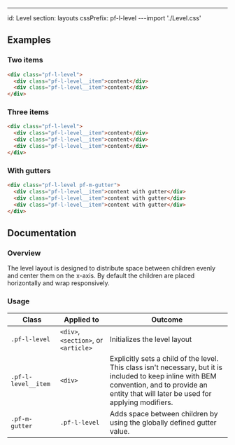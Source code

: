 ---
id: Level
section: layouts
cssPrefix: pf-l-level
---import './Level.css'

## Examples

### Two items

```html
<div class="pf-l-level">
  <div class="pf-l-level__item">content</div>
  <div class="pf-l-level__item">content</div>
</div>
```

### Three items

```html
<div class="pf-l-level">
  <div class="pf-l-level__item">content</div>
  <div class="pf-l-level__item">content</div>
  <div class="pf-l-level__item">content</div>
</div>
```

### With gutters

```html
<div class="pf-l-level pf-m-gutter">
  <div class="pf-l-level__item">content with gutter</div>
  <div class="pf-l-level__item">content with gutter</div>
  <div class="pf-l-level__item">content with gutter</div>
</div>
```

## Documentation

### Overview

The level layout is designed to distribute space between children evenly and center them on the x-axis. By default the children are placed horizontally and wrap responsively.

### Usage

| Class               | Applied to                           | Outcome                                                                                                                                                                                           |
| ------------------- | ------------------------------------ | ------------------------------------------------------------------------------------------------------------------------------------------------------------------------------------------------- |
| `.pf-l-level`       | `<div>`, `<section>`, or `<article>` | Initializes the level layout                                                                                                                                                                      |
| `.pf-l-level__item` | `<div>`                              | Explicitly sets a child of the level. This class isn't necessary, but it is included to keep inline with BEM convention, and to provide an entity that will later be used for applying modifiers. |
| `.pf-m-gutter`      | `.pf-l-level`                        | Adds space between children by using the globally defined gutter value.                                                                                                                           |
